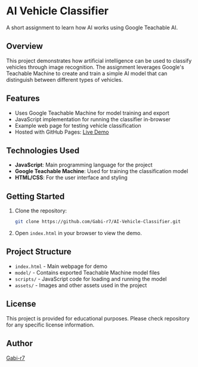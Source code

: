 # AI Vehicle Classifier

A short assignment to learn how AI works using Google Teachable AI.

## Overview

This project demonstrates how artificial intelligence can be used to classify vehicles through image recognition. The assignment leverages Google's Teachable Machine to create and train a simple AI model that can distinguish between different types of vehicles.

## Features

- Uses Google Teachable Machine for model training and export
- JavaScript implementation for running the classifier in-browser
- Example web page for testing vehicle classification
- Hosted with GitHub Pages: [Live Demo](https://gabi-r7.github.io/AI-Vehicle-Classifier/)

## Technologies Used

- **JavaScript**: Main programming language for the project
- **Google Teachable Machine**: Used for training the classification model
- **HTML/CSS**: For the user interface and styling

## Getting Started

1. Clone the repository:
   ```bash
   git clone https://github.com/Gabi-r7/AI-Vehicle-Classifier.git
   ```
2. Open `index.html` in your browser to view the demo.

## Project Structure

- `index.html` - Main webpage for demo
- `model/` - Contains exported Teachable Machine model files
- `scripts/` - JavaScript code for loading and running the model
- `assets/` - Images and other assets used in the project

## License

This project is provided for educational purposes. Please check repository for any specific license information.

## Author

[Gabi-r7](https://github.com/Gabi-r7)
